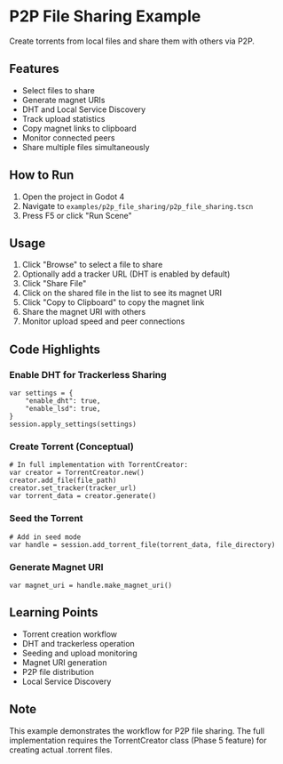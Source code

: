 # P2P File Sharing Example

Create torrents from local files and share them with others via P2P.

## Features

- Select files to share
- Generate magnet URIs
- DHT and Local Service Discovery
- Track upload statistics
- Copy magnet links to clipboard
- Monitor connected peers
- Share multiple files simultaneously

## How to Run

1. Open the project in Godot 4
2. Navigate to `examples/p2p_file_sharing/p2p_file_sharing.tscn`
3. Press F5 or click "Run Scene"

## Usage

1. Click "Browse" to select a file to share
2. Optionally add a tracker URL (DHT is enabled by default)
3. Click "Share File"
4. Click on the shared file in the list to see its magnet URI
5. Click "Copy to Clipboard" to copy the magnet link
6. Share the magnet URI with others
7. Monitor upload speed and peer connections

## Code Highlights

### Enable DHT for Trackerless Sharing
```gdscript
var settings = {
    "enable_dht": true,
    "enable_lsd": true,
}
session.apply_settings(settings)
```

### Create Torrent (Conceptual)
```gdscript
# In full implementation with TorrentCreator:
var creator = TorrentCreator.new()
creator.add_file(file_path)
creator.set_tracker(tracker_url)
var torrent_data = creator.generate()
```

### Seed the Torrent
```gdscript
# Add in seed mode
var handle = session.add_torrent_file(torrent_data, file_directory)
```

### Generate Magnet URI
```gdscript
var magnet_uri = handle.make_magnet_uri()
```

## Learning Points

- Torrent creation workflow
- DHT and trackerless operation
- Seeding and upload monitoring
- Magnet URI generation
- P2P file distribution
- Local Service Discovery

## Note

This example demonstrates the workflow for P2P file sharing. The full implementation requires the TorrentCreator class (Phase 5 feature) for creating actual .torrent files.
